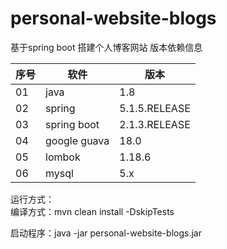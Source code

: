 # personal-website-blogs
基于spring boot 搭建个人博客网站
版本依赖信息   


|序号  |软件 | 版本   |  
| ------ | ------ |------ |  
|01|java | 1.8 |  
|02|spring | 5.1.5.RELEASE  |  
|03|spring boot | 2.1.3.RELEASE|  
|04|google guava | 18.0 |  
|05|lombok | 1.18.6 |  
|06|mysql | 5.x |  

运行方式：  
编译方式：mvn clean install -DskipTests  

启动程序：java -jar personal-website-blogs.jar  


 